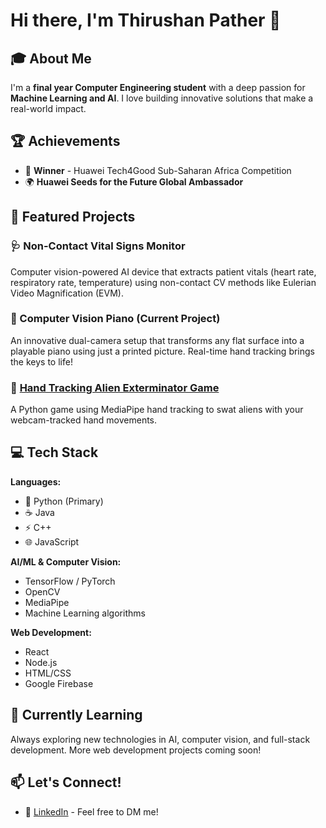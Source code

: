 # Hi there, I'm Thirushan Pather 👋

## 🎓 About Me
I'm a **final year Computer Engineering student** with a deep passion for **Machine Learning and AI**. I love building innovative solutions that make a real-world impact.

## 🏆 Achievements
- 🥇 **Winner** - Huawei Tech4Good Sub-Saharan Africa Competition
- 🌍 **Huawei Seeds for the Future Global Ambassador**

## 🚀 Featured Projects

### 🩺 Non-Contact Vital Signs Monitor
Computer vision-powered AI device that extracts patient vitals (heart rate, respiratory rate, temperature) using non-contact CV methods like Eulerian Video Magnification (EVM).

### 🎹 Computer Vision Piano (Current Project)
An innovative dual-camera setup that transforms any flat surface into a playable piano using just a printed picture. Real-time hand tracking brings the keys to life!

### 👾 [Hand Tracking Alien Exterminator Game](https://github.com/ThirushanPather/Hand-Tracking-Alien-Exterminator-Game)
A Python game using MediaPipe hand tracking to swat aliens with your webcam-tracked hand movements.

## 💻 Tech Stack

**Languages:**
- 🐍 Python (Primary)
- ☕ Java
- ⚡ C++
- 🌐 JavaScript

**AI/ML & Computer Vision:**
- TensorFlow / PyTorch
- OpenCV
- MediaPipe
- Machine Learning algorithms

**Web Development:**
- React
- Node.js
- HTML/CSS
- Google Firebase

## 🌱 Currently Learning
Always exploring new technologies in AI, computer vision, and full-stack development. More web development projects coming soon!

## 📫 Let's Connect!
- 💼 [LinkedIn](https://www.linkedin.com/in/thirushan-pather-6b6aba1b2/) - Feel free to DM me!
